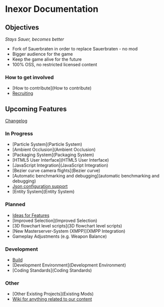 # Inexor Documentation

## Objectives
_Stays Sauer, becomes better_

* Fork of Sauerbraten in order to replace Sauerbraten - no mod
* Bigger audience for the game
* Keep the game alive for the future
* 100% OSS, no restricted licensed content

### How to get involved
* [How to contribute](How to contribute)
* [Recruiting](Recruiting)

## Upcoming Features

[Changelog](Changelog)

### In Progress

* [Particle System](Particle System)
* [Ambient Occlusion](Ambient Occlusion)
* [Packaging System](Packaging System)
* [HTML5 User Interface](HTML5 User Interface)
* [JavaScript Integration](JavaScript Integration)
* [Bezier curve camera flights](Bezier curve)
* [Automatic benchmarking and debugging](automatic benchmarking and debugging)
* [Json configuration support](JSON-Implementation)
* [Entity System](Entity System)

### Planned

* [Ideas for Features](Feature-Ideas)
* [Improved Selection](Improved Selection)
* [3D flowchart level scripts](3D flowchart level scripts)
* [New Masterserver-System (XMPP)](XMPP Integration)
* Gameplay Adjustments (e.g. Weapon Balance) 

### Development

* [Build](Build)
* [Development Environment](Development Environment)
* [Coding Standards](Coding Standards)

### Other

* [Other Existing Projects](Existing Mods)
* [Wiki for anything related to our content](https://github.com/inexor-game/data/wiki)